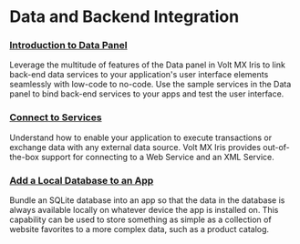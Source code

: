 # Data and Backend Integration

### [Introduction to Data Panel](../../../Iris/iris_user_guide/Content/DataPanel.md)
Leverage the multitude of features of the Data panel in Volt MX Iris to link back-end data services to your application's user interface elements seamlessly with low-code to no-code. Use the sample services in the Data panel to bind back-end services to your apps and test the user interface.

### [Connect to Services](../../../Iris/iris_user_guide/Content/Connecting_to_Services.md)
Understand how to enable your application to execute transactions or exchange data with any external data source. Volt MX Iris provides out-of-the-box support for connecting to a Web Service and an XML Service.

### [Add a Local Database to an App](../../../Iris/iris_user_guide/Content/AddALocalDatabaseToAnApp.md)
Bundle an SQLite database into an app so that the data in the database is always available locally on whatever device the app is installed on. This capability can be used to store something as simple as a collection of website favorites to a more complex data, such as a product catalog.
